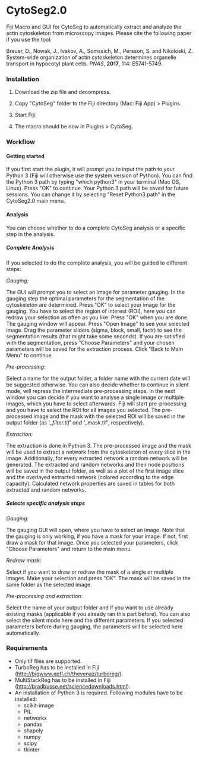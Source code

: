 # CytoSeg2.0
Fiji Macro and GUI for CytoSeg to automatically extract and analyze the actin cytoskeleton from microscopy images. Please cite the following paper if you use the tool:

   Breuer, D., Nowak, J., Ivakov, A., Somssich, M., Persson, S. and Nikoloski, Z.
   System-wide organization of actin cytoskeleton determines organelle transport in hypocotyl plant cells.
   *PNAS*, **2017**, 114: E5741-5749.

### Installation

1. Download the zip file and decompress.

2. Copy "CytoSeg" folder to the Fiji directory (Mac: Fiji.App) > Plugins.

3. Start Fiji.

4. The macro should be now in Plugins > CytoSeg.

### Workflow

#### Getting started 
If you first start the plugin, it will prompt you to input the path to your Python 3 (Fiji will otherwise use the system  version of Python). You can find the Python 3 path by typing "which python3" in your terminal (Mac OS, Linux). Press "OK" to continue. Your Python 3 path will be saved for future sessions. You can change it by selecting "Reset Python3 path" in the CytoSeg2.0 main menu.

#### Analysis 
You can choose whether to do a complete CytoSeg analysis or a specific step in the analysis.

##### Complete Analysis
If you selected to do the complete analysis, you will be guided to different steps:
  
*Gauging:*

   The GUI will prompt you to select an image for parameter gauging. In the gauging step the optimal parameters for the segmentation of the cytoskeleton are determined. Press "OK" to select your image for the gauging. You have to select the region of interest (ROI), here you can redraw your selection as often as you like. Press "OK" when you are done. The gauging window will appear. Press "Open Image" to see your selected image. Drag the parameter sliders (sigma, block, small, factr) to see the segmentation results (that might take some seconds). If you are satisfied with the segmentation, press "Choose Parameters" and your chosen parameters will be saved for the extraction process. Click "Back to Main Menu" to continue.
      
*Pre-processing:*

   Select a name for the output folder, a folder name with the current date will be suggested otherwise. You can also decide whether to continue in silent mode, will repress the intermediate pre-processing steps. In the next window you can decide if you want to analyse a single image or multiple images, which you have to select afterwards. Fiji will start pre-processing and you have to select the ROI for all images you selected. The pre-processed image and the mask with the selected ROI will be saved in the output folder (as '*_filter.tif' and '*_mask.tif', respectively).
    
*Extraction:*

   The extraction is done in Python 3. The pre-processed image and the mask will be used to extract a network from the cytoskeleton of every slice in the image. Additionally, for every extracted network a random network will be generated. The extracted and random networks and their node positions will be saved in the output folder, as well as a plot of the first image slice and the overlayed extracted network (colored according to the edge capacity). Calculated  network properties are saved in tables for both extracted and random networks.
    
##### Selecte specific analysis steps
    
*Gauging:*

   The gauging GUI will open, where you have to select an image. Note that the gauging is only working, if you have a mask for your image. If not, first draw a mask for that image. Once you selected your parameters, click "Choose Parameters" and return to the main menu.
    
*Redraw mask:*

   Select if you want to draw or redraw the mask of a single or multiple images. Make your selection and press "OK". The mask will be saved in the same folder as the selected image. 
    
*Pre-processing and extraction:*

   Select the name of your output folder and if you want to use already existing masks (applicable if you already ran this part before). You can also select the silent mode here and the different parameters. If you selected parameters before during gauging, the parameters will be selected here automatically. 
  
### Requirements

- Only tif files are supported.
- TurboReg has to be installed in Fiji (http://bigwww.epfl.ch/thevenaz/turboreg/).
- MultiStackReg has to be installed in Fiji (http://bradbusse.net/sciencedownloads.html).
- An installation of Python 3 is required. Following modules have to be installed:
  - scikit-image
  - PIL
  - networkx
  - pandas
  - shapely
  - numpy
  - scipy
  - tkinter
